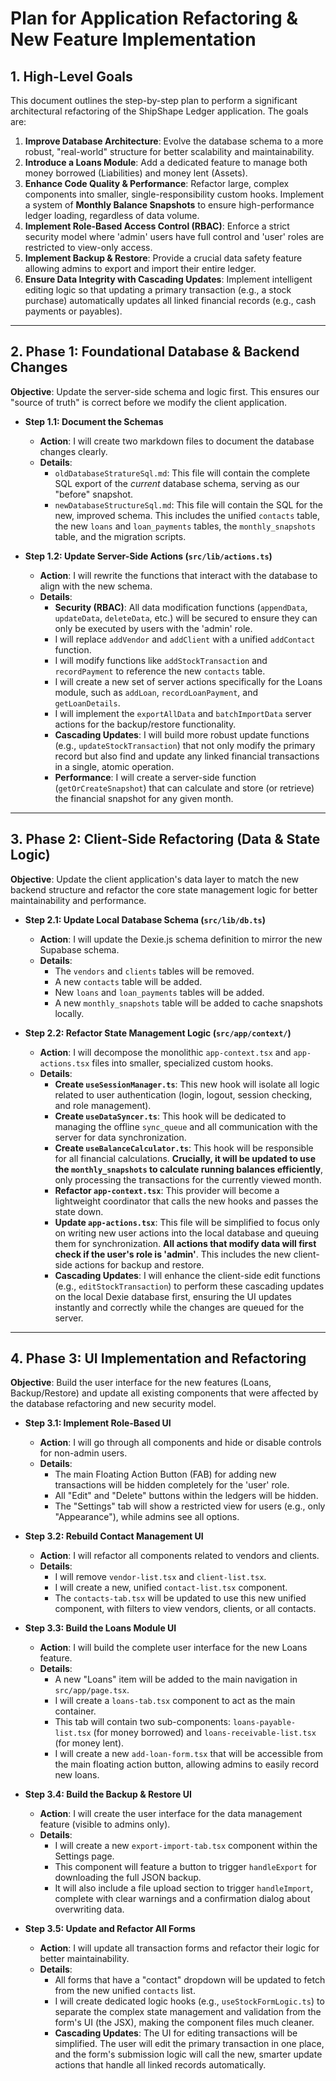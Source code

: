 # Plan for Application Refactoring & New Feature Implementation

## 1. High-Level Goals

This document outlines the step-by-step plan to perform a significant architectural refactoring of the ShipShape Ledger application. The goals are:
1.  **Improve Database Architecture**: Evolve the database schema to a more robust, "real-world" structure for better scalability and maintainability.
2.  **Introduce a Loans Module**: Add a dedicated feature to manage both money borrowed (Liabilities) and money lent (Assets).
3.  **Enhance Code Quality & Performance**: Refactor large, complex components into smaller, single-responsibility custom hooks. Implement a system of **Monthly Balance Snapshots** to ensure high-performance ledger loading, regardless of data volume.
4.  **Implement Role-Based Access Control (RBAC)**: Enforce a strict security model where 'admin' users have full control and 'user' roles are restricted to view-only access.
5.  **Implement Backup & Restore**: Provide a crucial data safety feature allowing admins to export and import their entire ledger.
6.  **Ensure Data Integrity with Cascading Updates**: Implement intelligent editing logic so that updating a primary transaction (e.g., a stock purchase) automatically updates all linked financial records (e.g., cash payments or payables).

---

## 2. Phase 1: Foundational Database & Backend Changes

**Objective**: Update the server-side schema and logic first. This ensures our "source of truth" is correct before we modify the client application.

*   **Step 1.1: Document the Schemas**
    *   **Action**: I will create two markdown files to document the database changes clearly.
    *   **Details**:
        *   `oldDatabaseStratureSql.md`: This file will contain the complete SQL export of the *current* database schema, serving as our "before" snapshot.
        *   `newDatabaseStructureSql.md`: This file will contain the SQL for the new, improved schema. This includes the unified `contacts` table, the new `loans` and `loan_payments` tables, the `monthly_snapshots` table, and the migration scripts.

*   **Step 1.2: Update Server-Side Actions (`src/lib/actions.ts`)**
    *   **Action**: I will rewrite the functions that interact with the database to align with the new schema.
    *   **Details**:
        *   **Security (RBAC)**: All data modification functions (`appendData`, `updateData`, `deleteData`, etc.) will be secured to ensure they can only be executed by users with the 'admin' role.
        *   I will replace `addVendor` and `addClient` with a unified `addContact` function.
        *   I will modify functions like `addStockTransaction` and `recordPayment` to reference the new `contacts` table.
        *   I will create a new set of server actions specifically for the Loans module, such as `addLoan`, `recordLoanPayment`, and `getLoanDetails`.
        *   I will implement the `exportAllData` and `batchImportData` server actions for the backup/restore functionality.
        *   **Cascading Updates**: I will build more robust update functions (e.g., `updateStockTransaction`) that not only modify the primary record but also find and update any linked financial transactions in a single, atomic operation.
        *   **Performance**: I will create a server-side function (`getOrCreateSnapshot`) that can calculate and store (or retrieve) the financial snapshot for any given month.

---

## 3. Phase 2: Client-Side Refactoring (Data & State Logic)

**Objective**: Update the client application's data layer to match the new backend structure and refactor the core state management logic for better maintainability and performance.

*   **Step 2.1: Update Local Database Schema (`src/lib/db.ts`)**
    *   **Action**: I will update the Dexie.js schema definition to mirror the new Supabase schema.
    *   **Details**:
        *   The `vendors` and `clients` tables will be removed.
        *   A new `contacts` table will be added.
        *   New `loans` and `loan_payments` tables will be added.
        *   A new `monthly_snapshots` table will be added to cache snapshots locally.

*   **Step 2.2: Refactor State Management Logic (`src/app/context/`)**
    *   **Action**: I will decompose the monolithic `app-context.tsx` and `app-actions.tsx` files into smaller, specialized custom hooks.
    *   **Details**:
        *   **Create `useSessionManager.ts`**: This new hook will isolate all logic related to user authentication (login, logout, session checking, and role management).
        *   **Create `useDataSyncer.ts`**: This hook will be dedicated to managing the offline `sync_queue` and all communication with the server for data synchronization.
        *   **Create `useBalanceCalculator.ts`**: This hook will be responsible for all financial calculations. **Crucially, it will be updated to use the `monthly_snapshots` to calculate running balances efficiently**, only processing the transactions for the currently viewed month.
        *   **Refactor `app-context.tsx`**: This provider will become a lightweight coordinator that calls the new hooks and passes the state down.
        *   **Update `app-actions.tsx`**: This file will be simplified to focus only on writing new user actions into the local database and queuing them for synchronization. **All actions that modify data will first check if the user's role is 'admin'**. This includes the new client-side actions for backup and restore.
        *   **Cascading Updates**: I will enhance the client-side edit functions (e.g., `editStockTransaction`) to perform these cascading updates on the local Dexie database first, ensuring the UI updates instantly and correctly while the changes are queued for the server.

---

## 4. Phase 3: UI Implementation and Refactoring

**Objective**: Build the user interface for the new features (Loans, Backup/Restore) and update all existing components that were affected by the database refactoring and new security model.

*   **Step 3.1: Implement Role-Based UI**
    *   **Action**: I will go through all components and hide or disable controls for non-admin users.
    *   **Details**:
        *   The main Floating Action Button (FAB) for adding new transactions will be hidden completely for the 'user' role.
        *   All "Edit" and "Delete" buttons within the ledgers will be hidden.
        *   The "Settings" tab will show a restricted view for users (e.g., only "Appearance"), while admins see all options.

*   **Step 3.2: Rebuild Contact Management UI**
    *   **Action**: I will refactor all components related to vendors and clients.
    *   **Details**:
        *   I will remove `vendor-list.tsx` and `client-list.tsx`.
        *   I will create a new, unified `contact-list.tsx` component.
        *   The `contacts-tab.tsx` will be updated to use this new unified component, with filters to view vendors, clients, or all contacts.

*   **Step 3.3: Build the Loans Module UI**
    *   **Action**: I will build the complete user interface for the new Loans feature.
    *   **Details**:
        *   A new "Loans" item will be added to the main navigation in `src/app/page.tsx`.
        *   I will create a `loans-tab.tsx` component to act as the main container.
        *   This tab will contain two sub-components: `loans-payable-list.tsx` (for money borrowed) and `loans-receivable-list.tsx` (for money lent).
        *   I will create a new `add-loan-form.tsx` that will be accessible from the main floating action button, allowing admins to easily record new loans.

*   **Step 3.4: Build the Backup & Restore UI**
    *   **Action**: I will create the user interface for the data management feature (visible to admins only).
    *   **Details**:
        *   I will create a new `export-import-tab.tsx` component within the Settings page.
        *   This component will feature a button to trigger `handleExport` for downloading the full JSON backup.
        *   It will also include a file upload section to trigger `handleImport`, complete with clear warnings and a confirmation dialog about overwriting data.

*   **Step 3.5: Update and Refactor All Forms**
    *   **Action**: I will update all transaction forms and refactor their logic for better maintainability.
    *   **Details**:
        *   All forms that have a "contact" dropdown will be updated to fetch from the new unified `contacts` list.
        *   I will create dedicated logic hooks (e.g., `useStockFormLogic.ts`) to separate the complex state management and validation from the form's UI (the JSX), making the component files much cleaner.
        *   **Cascading Updates**: The UI for editing transactions will be simplified. The user will edit the primary transaction in one place, and the form's submission logic will call the new, smarter update actions that handle all linked records automatically.
